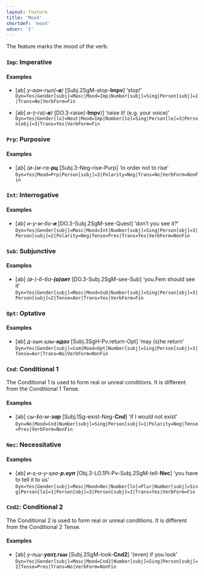 ```yaml
---
layout: feature
title: 'Mood'
shortdef: 'mood'
udver: '2'
---
```


The feature marks the mood of the verb.

### <a name="Imp">`Imp`</a>: Imperative

#### Examples

* [ab] _у-аан-гыл(<b>-ø</b>)_ [Subj.2SgM-stop-<b>Impv</b>] ‘stop!’ `Dyn=Yes|Gender[subj]=Masc|Mood=Imp|Number[subj]=Sing|Person[subj]=2|Trans=No|VerbForm=Fin`

* [ab] _и-ҭ-га(<b>-ø</b>)_ [DO.3-raise(-<b>Impv</b>)] ‘raise it! (e.g. your voice)’ `Dyn=Yes|Gender[lo]=Neut|Mood=Imp|Number[lo]=Sing|Person[lo]=3|Person[obj]=3|Trans=Yes|VerbForm=Fin`

### <a name="Prp">`Prp`</a>: Purposive

#### Examples

* [ab] _(ø-)м-га-<b>рц</b>_ [Subj.3-Neg-rise-Purp] ‘in order not to rise’ `Dyn=Yes|Mood=Prp|Person[subj]=3|Polarity=Neg|Trans=No|VerbForm=NonFin`

### <a name="Int">`Int`</a>: Interrogative

#### Examples

* [ab] _и-у-м-бо-<b>и</b>_ [DO.3-Subj.2SgM-see-Quest] ‘don’t you see it?’ `Dyn=Yes|Gender[subj]=Masc|Mood=Int|Number[subj]=Sing|Person[obj]=3|Person[subj]=2|Polarity=Neg|Tense=Pres|Trans=Yes|VerbForm=NonFin`

### <a name="Sub">`Sub`</a>: Subjunctive

#### Examples

* [ab] _(ø-)-б-ба-<b>(а)аит</b>_ [DO.3-Subj.2SgM-see-Sub] ‘you.Fem should see it’ `Dyn=Yes|Gender[subj]=Masc|Mood=Sub|Number[subj]=Sing|Person[obj]=3|Person[subj]=2|Tense=Aor|Trans=Yes|VerbForm=Fin`

### <a name="Opt">`Opt`</a>: Optative

#### Examples

* [ab] _д-хын.ҳәы-<b>ндаз</b>_ [Subj.3SgH-Pv.return-Opt] ‘may (s)he return’ `Dyn=Yes|Gender[subj]=Com|Mood=Opt|Number[subj]=Sing|Person[subj]=3|Tense=Aor|Trans=No|VerbForm=NonFin`


### <a name="Cnd">`Cnd`</a>: Conditional 1

The Conditional 1 is used to form real or unreal conditions.
It is different from the Conditional 1 Tense.

#### Examples

* [ab] _сы-ҟа-м-<b>зар</b>_ [Subj.1Sg-exist-Neg-<b>Cnd</b>] ‘if I would not exist’ `Dyn=No|Mood=Cnd|Number[subj]=Sing|Person[subj]=1|Polarity=Neg|Tense=Pres|VerbForm=NonFin`

### <a name="Nec">`Nec`</a>: Necessitative

#### Examples

* [ab] _и-ҳ-а-у-ҳәа-<b>р.оуп</b>_ [Obj.3-LO.1Pl-Pv-Subj.2SgM-tell-<b>Nec</b>] ‘you have to tell it to us’ `Dyn=Yes|Gender[subj]=Masc|Mood=Nec|Number[lo]=Plur|Number[subj]=Sing|Person[lo]=1|Person[obj]=3|Person[subj]=2|Trans=Yes|VerbForm=Fin`

### <a name="Cnd2">`Cnd2`</a>: Conditional 2

The Conditional 2 is used to form real or unreal conditions.
It is different from the Conditional 2 Tense.

#### Examples

* [ab] _у-ҧш-<b>уазҭ.гьы</b>_ [Subj.2SgM-look-<b>Cnd2</b>] ‘(even) if you look’ `Dyn=Yes|Gender[subj]=Masc|Mood=Cnd2|Number[subj]=Sing|Person[subj]=2|Tense=Pres|Trans=No|VerbForm=NonFin`

<!-- Interlanguage links updated Po 11. listopadu 2024, 20:09:47 CET -->
